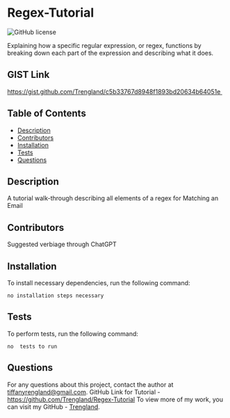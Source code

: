 # Regex-Tutorial
![GitHub license](https://img.shields.io/badge/license-MIT-blue.svg)

Explaining how a specific regular expression, or regex, functions by breaking down each part of the expression and describing what it does.


## GIST Link
https://gist.github.com/Trengland/c5b33767d8948f1893bd20634b64051e 


## Table of Contents

* [Description](#description)
* [Contributors](#contributors)
* [Installation](#installation)
* [Tests](#tests)
* [Questions](#questions)



## Description

A tutorial walk-through describing all elements of a regex for Matching an Email


## Contributors

Suggested verbiage through ChatGPT



## Installation

To install necessary dependencies, run the following command: 

```
no installation steps necessary
```




## Tests

To perform tests, run the following command:
```
no  tests to run
```



## Questions

For any questions about this project, contact the author at tiffanyrengland@gmail.com. 
GitHub Link for Tutorial - https://github.com/Trengland/Regex-Tutorial 
To view more of my work, you can visit my GitHub - [Trengland](https://www.github.com/Trengland/).
